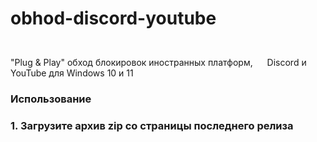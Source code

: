 # obhod-discord-youtube
"Plug & Play" обход блокировок иностранных платформ, <img height="40" width="15" src="https://unpkg.com/simple-icons@v15/icons/discord.svg/#030bfc" /> Discord и <img height="40" width="15" src="https://unpkg.com/simple-icons@v15/icons/youtube.svg" /> YouTube для Windows 10 и 11
<h3>Использование<h3>
1. Загрузите архив zip со страницы последнего релиза
